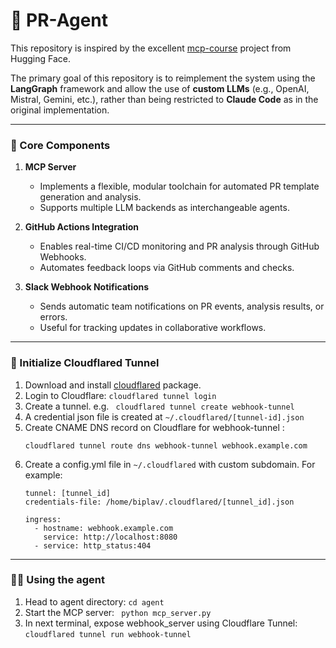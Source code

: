 # 🤖 PR-Agent

This repository is inspired by the excellent [mcp-course](https://github.com/huggingface/mcp-course) project from Hugging Face.

The primary goal of this repository is to reimplement the system using the **LangGraph** framework and allow the use of **custom LLMs** (e.g., OpenAI, Mistral, Gemini, etc.), rather than being restricted to **Claude Code** as in the original implementation.

---

### 🧩 Core Components

1. **MCP Server**
   - Implements a flexible, modular toolchain for automated PR template generation and analysis.
   - Supports multiple LLM backends as interchangeable agents.

2. **GitHub Actions Integration**
   - Enables real-time CI/CD monitoring and PR analysis through GitHub Webhooks.
   - Automates feedback loops via GitHub comments and checks.

3. **Slack Webhook Notifications**
   - Sends automatic team notifications on PR events, analysis results, or errors.
   - Useful for tracking updates in collaborative workflows.

---
### 🚂 Initialize Cloudflared Tunnel
1. Download and install [cloudflared](http://github.com/cloudflare/cloudflared/releases/latest/) package.
2. Login to Cloudflare: `cloudflared tunnel login`
3. Create a tunnel. e.g. ` cloudflared tunnel create webhook-tunnel` 
4. A credential json file is created at `~/.cloudflared/[tunnel-id].json`
5. Create CNAME DNS record on Cloudflare for webhook-tunnel :
   ```
   cloudflared tunnel route dns webhook-tunnel webhook.example.com
   ``` 
6. Create a config.yml file in `~/.cloudflared` with custom subdomain. For example:
   ```
   tunnel: [tunnel_id]
   credentials-file: /home/biplav/.cloudflared/[tunnel_id].json
   
   ingress:
     - hostname: webhook.example.com
       service: http://localhost:8080
     - service: http_status:404
   ```

---
### 🧑‍💻 Using the agent
1. Head to agent directory:
   `cd agent`
2. Start the MCP server:
   ` python mcp_server.py`
3. In next terminal, expose webhook_server using Cloudflare Tunnel:
   `cloudflared tunnel run webhook-tunnel`